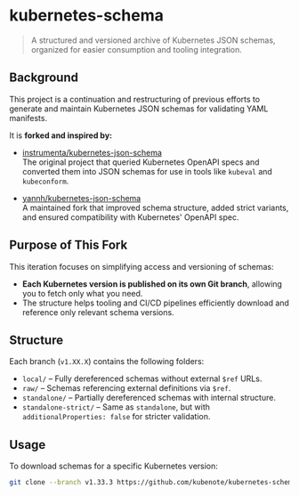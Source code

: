 # kubernetes-schema

> A structured and versioned archive of Kubernetes JSON schemas, organized for easier consumption and tooling integration.

## Background

This project is a continuation and restructuring of previous efforts to generate and maintain Kubernetes JSON schemas for validating YAML manifests.

It is **forked and inspired by:**

- [instrumenta/kubernetes-json-schema](https://github.com/instrumenta/kubernetes-json-schema)  
  The original project that queried Kubernetes OpenAPI specs and converted them into JSON schemas for use in tools like `kubeval` and `kubeconform`.

- [yannh/kubernetes-json-schema](https://github.com/yannh/kubernetes-json-schema)  
  A maintained fork that improved schema structure, added strict variants, and ensured compatibility with Kubernetes' OpenAPI spec.

## Purpose of This Fork

This iteration focuses on simplifying access and versioning of schemas:

- **Each Kubernetes version is published on its own Git branch**, allowing you to fetch only what you need.
- The structure helps tooling and CI/CD pipelines efficiently download and reference only relevant schema versions.

## Structure

Each branch (`v1.XX.X`) contains the following folders:

- `local/` – Fully dereferenced schemas without external `$ref` URLs.
- `raw/` – Schemas referencing external definitions via `$ref`.
- `standalone/` – Partially dereferenced schemas with internal structure.
- `standalone-strict/` – Same as `standalone`, but with `additionalProperties: false` for stricter validation.

## Usage

To download schemas for a specific Kubernetes version:

```bash
git clone --branch v1.33.3 https://github.com/kubenote/kubernetes-schema.git
